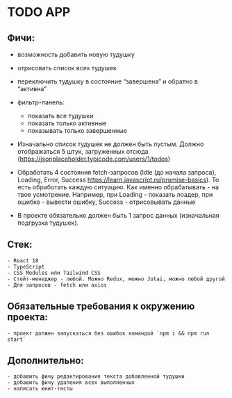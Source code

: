 # TODO APP


## Фичи:
 - возможность добавить новую тудушку
 - отрисовать список всех тудушек
 - переключить тудушку в состояние “завершена” и обратно в “активна”
 
 - фильтр-панель:
     - показать все тудушки
     - показать только активные
     - показывать только завершенные
 
 - Изначально список тудушек не должен быть пустым. Должно отображаться 5 штук, загруженных отсюда (https://jsonplaceholder.typicode.com/users/1/todos)
 - Обработать 4 состояния fetch-запросов (Idle (до начала запроса), Loading, Error, Success https://learn.javascript.ru/promise-basics). То есть обработать каждую ситуацию. Как именно обрабатывать - на твое усмотрение. Например, при Loading - показать лоадер, при ошибке - вывести ошибку, Success - отрисовывать данные
 - В проекте обязательно должен быть 1 запрос данных (изначальная подгрузка тудушек). 
 
 ## Стек:
    - React 18
    - TypeScript
    - CSS Modules или Tailwind CSS
    - Стейт-менеджер - любой. Можно Redux, можно Jotai, можно любой другой
    - Для запросов - fetch или axios
 ## Обязательные требования к окружению проекта:
    - проект должен запускаться без ошибок командой `npm i && npm run start`
 
 ## Дополнительно:
    - добавить фичу редактирования текста добавленной тудушки
    - добавить фичу удаления всех выполненных
    - написать юнит-тесты

